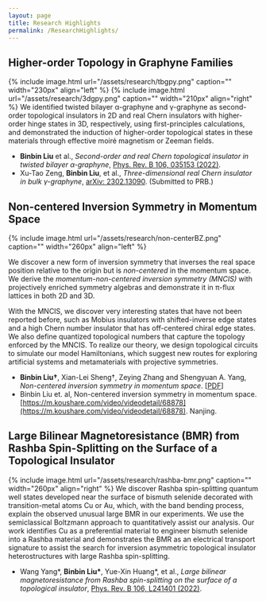 ```yaml
---
layout: page
title: Research Highlights
permalink: /ResearchHighlights/
---
```


## Higher-order Topology in Graphyne Families <br />
{% include image.html url="/assets/research/tbgpy.png" caption="" width="230px" align="left" %}
{% include image.html url="/assets/research/3dgpy.png" caption="" width="210px" align="right" %}
We identified twisted bilayer α-graphyne and γ-graphyne as second-order topological insulators in 2D and real Chern insulators with higher-order hinge states in 3D, respectively, using first-principles calculations, and demonstrated the induction of higher-order topological states in these materials through effective moiré magnetism or Zeeman fields.<br />

- **Binbin Liu** et al., _Second-order and real Chern topological insulator in twisted bilayer α-graphyne_, [Phys. Rev. B 106, 035153 (2022)](https://journals.aps.org/prb/export/10.1103/PhysRevB.106.035153).<br />
- Xu-Tao Zeng, **Binbin Liu**, et al., _Three-dimensional real Chern insulator in bulk γ-graphyne_, [arXiv: 2302.13090](https://arxiv.org/abs/2302.13090). (Submitted to PRB.) 

<a name="noncenter"></a>
## Non-centered Inversion Symmetry in Momentum Space <br />
{% include image.html url="/assets/research/non-centerBZ.png" caption="" width="260px" align="left" %}
<!--We discovered non-centered inversion symmetries in the momentum space from projective
symmetry algebras, identified and characterized novel twisted inverse topological edge
states with off-centered crossing points in the momentum space, distinct from edge
states protected by the normal inversion symmetry. Designed topological circuits to
simulate the nontrivial states.
The spacial inversion symmetry inverses the position and momentum of a physical system relative to the original point. Here,
-->

We discover a new form of inversion symmetry that inverses the real space position relative to the origin but is _non-centered_ in the momentum space. We derive the _momentum-non-centered inversion symmetry (MNCIS)_ with projectively enriched symmetry algebras and demonstrate it in π-flux lattices in both 2D and 3D. 

With the MNCIS, we discover very interesting states that have not been reported before, such as Mobius insulators with shifted-inverse edge states and a high Chern number insulator that has off-centered chiral edge states. We also define quantized topological numbers that capture the topology enforced by the MNCIS. To realize our theory, we design topological circuits to simulate our model Hamiltonians, which suggest new routes for exploring artificial systems and metamaterials with projective symmetries.<br />

- **Binbin Liu†**, Xian-Lei Sheng†, Zeying Zhang and Shengyuan A. Yang, _Non-centered inversion symmetry in momentum space_.  [[PDF](assets/papers/MomentumNonCenteredInv_main.pdf)]
- Binbin Liu et. al, Non-centered inversion symmetry in momentum space.  [https://m.koushare.com/video/videodetail/68878](https://m.koushare.com/video/videodetail/68878).  Nanjing.

## Large Bilinear Magnetoresistance (BMR) from Rashba Spin-Splitting on the Surface of a Topological Insulator <br />
{% include image.html url="/assets/research/rashba-bmr.png" caption="" width="260px" align="right" %}
We discover Rashba spin-splitting quantum well states developed near the surface of bismuth selenide decorated with transition-metal atoms Cu or Au, which, with the band bending process, explain the observed unusual large BMR in our experiments. We use the semiclassical Boltzmann approach to quantitatively assist our analysis. Our work identifies Cu as a preferential material to engineer bismuth selenide into a Rashba material and demonstrates the BMR as an electrical transport signature to assist the search for inversion asymmetric topological insulator heterostructures with large Rashba spin-splitting. <br />

- Wang Yang\*, **Binbin Liu\***, Yue-Xin Huang\*, et al., _Large bilinear magnetoresistance from Rashba spin-splitting on the surface of a topological insulator_, [Phys. Rev. B 106, L241401 (2022)](https://journals.aps.org/prb/abstract/10.1103/PhysRevB.106.L241401). 


